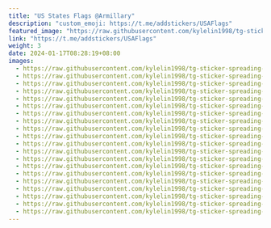 ```yaml
---
title: "US States Flags @Armillary"
description: "custom_emoji: https://t.me/addstickers/USAFlags"
featured_image: "https://raw.githubusercontent.com/kylelin1998/tg-sticker-spreading-worldwide-images/main/img/42c13a00-5416-403e-8005-760fb9f6202e.jpg"
link: "https://t.me/addstickers/USAFlags"
weight: 3
date: 2024-01-17T08:28:19+08:00
images:
  - https://raw.githubusercontent.com/kylelin1998/tg-sticker-spreading-worldwide-images/main/img/42c13a00-5416-403e-8005-760fb9f6202e.jpg
  - https://raw.githubusercontent.com/kylelin1998/tg-sticker-spreading-worldwide-images/main/img/cffc001a-1035-4711-9357-c2ad42d14deb.jpg
  - https://raw.githubusercontent.com/kylelin1998/tg-sticker-spreading-worldwide-images/main/img/f54f3b61-2050-450f-9b98-021f8a98d9b3.jpg
  - https://raw.githubusercontent.com/kylelin1998/tg-sticker-spreading-worldwide-images/main/img/362ca9de-5395-42ca-a741-49ef68c2d94e.jpg
  - https://raw.githubusercontent.com/kylelin1998/tg-sticker-spreading-worldwide-images/main/img/92de4275-c12e-43c4-8a6d-c5c3d84ee7c8.jpg
  - https://raw.githubusercontent.com/kylelin1998/tg-sticker-spreading-worldwide-images/main/img/a1e9f823-e07f-4580-9db4-0eede1f5c9ca.jpg
  - https://raw.githubusercontent.com/kylelin1998/tg-sticker-spreading-worldwide-images/main/img/7e9803a6-e532-41e0-ab28-3b135095c476.jpg
  - https://raw.githubusercontent.com/kylelin1998/tg-sticker-spreading-worldwide-images/main/img/07b77d5e-92d7-4ebf-9fce-505b2e430590.jpg
  - https://raw.githubusercontent.com/kylelin1998/tg-sticker-spreading-worldwide-images/main/img/308721ea-e251-4840-af78-189c5e6e8d4f.jpg
  - https://raw.githubusercontent.com/kylelin1998/tg-sticker-spreading-worldwide-images/main/img/88e3be0f-9eab-4b5b-a853-ae8892081aa1.jpg
  - https://raw.githubusercontent.com/kylelin1998/tg-sticker-spreading-worldwide-images/main/img/e4f7bbe6-0bba-4aa6-a4b0-05da8c9d00ef.jpg
  - https://raw.githubusercontent.com/kylelin1998/tg-sticker-spreading-worldwide-images/main/img/e64a32b6-98d4-42c6-9639-aadcd04e3d65.jpg
  - https://raw.githubusercontent.com/kylelin1998/tg-sticker-spreading-worldwide-images/main/img/7240d9da-44ce-45d7-ab5f-fbf4ac44e9c4.jpg
  - https://raw.githubusercontent.com/kylelin1998/tg-sticker-spreading-worldwide-images/main/img/befedd0e-e4dd-4e87-b718-65b57fed9200.jpg
  - https://raw.githubusercontent.com/kylelin1998/tg-sticker-spreading-worldwide-images/main/img/7b4afbcd-19fa-440c-8d6e-03419eb06e92.jpg
  - https://raw.githubusercontent.com/kylelin1998/tg-sticker-spreading-worldwide-images/main/img/6a344f2d-f00d-43fa-9462-a4979ed40580.jpg
  - https://raw.githubusercontent.com/kylelin1998/tg-sticker-spreading-worldwide-images/main/img/4bd615ae-ccf2-4df0-9c18-d3fc11dc407d.jpg
  - https://raw.githubusercontent.com/kylelin1998/tg-sticker-spreading-worldwide-images/main/img/650950a5-6456-4e08-969f-7d775c0a73b0.jpg
  - https://raw.githubusercontent.com/kylelin1998/tg-sticker-spreading-worldwide-images/main/img/61387b95-80d5-4b67-b130-388a67b8dc6c.jpg
  - https://raw.githubusercontent.com/kylelin1998/tg-sticker-spreading-worldwide-images/main/img/32bd8134-8ce8-492f-a134-6b93bce6a6e1.jpg
---
```


